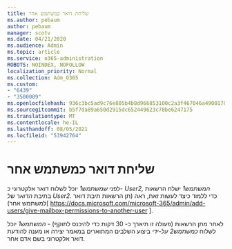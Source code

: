 ```yaml
---
title: שליחת דואר כמשתמש אחר
ms.author: pebaum
author: pebaum
manager: scotv
ms.date: 04/21/2020
ms.audience: Admin
ms.topic: article
ms.service: o365-administration
ROBOTS: NOINDEX, NOFOLLOW
localization_priority: Normal
ms.collection: Adm_O365
ms.custom:
- "6439"
- "3500009"
ms.openlocfilehash: 936c3bc5ad9c76e805b4b8d966853100c2a3f467046a490017813b011ef9b600
ms.sourcegitcommit: b5f7da89a650d2915dc652449623c78be6247175
ms.translationtype: MT
ms.contentlocale: he-IL
ms.lasthandoff: 08/05/2021
ms.locfileid: "53942764"
---
```

# <a name="sending-mail-as-another-user"></a>שליחת דואר כמשתמש אחר

לפני *שמשתמש1* יוכל לשלוח דואר אלקטרוני כ- *User2,* *המשתמש1* ישלח הרשאות בתיבת *הדואר של User2.* כדי ללמוד כיצד לעשות זאת, ראה (תן הרשאות תיבת דואר למשתמש אחר)[ https://docs.microsoft.com/microsoft-365/admin/add-users/give-mailbox-permissions-to-another-user ].

לאחר מתן הרשאות (פעולה זו תיארך כ- 30 דקות כדי להיכנס לתוקף) - *המשתמש1* יוכל לשלוח *כמשתמש2 על-ידי* ביצוע השלבים המתוארים במאמר יצירה או מענה להודעת דואר אלקטרוני בשם אדם אחר.
